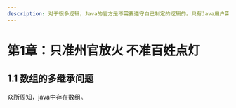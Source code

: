 ```yaml
---
description: 对于很多逻辑，Java的官方是不需要遵守自己制定的逻辑的。只有Java用户需要遵守这些逻辑。
---
```


# 第1章：只准州官放火 不准百姓点灯

## 1.1 数组的多继承问题

众所周知，java中存在数组。

